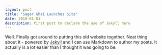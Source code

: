 ```yaml
---
layout: post
title: "Sagar Ghai Launches Site"
date: 2018-01-01
description: first post to declare the use of Jekyll here
---
```


Well. Finally got around to putting this old website together. Neat thing about it - powered by [Jekyll](http://jekyllrb.com) and I can use Markdown to author my posts. It actually is a lot easier than I thought it was going to be.
